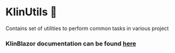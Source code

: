 # KlinUtils 🧩

Contains set of utilities to perform common tasks in various project

### KlinBlazor documentation can be found [here](https://github.com/aweklin/KlinUtils/blob/main/src/KlinUtils.Blazor/README.md)

